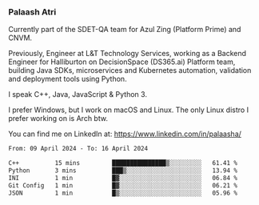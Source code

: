 ### Palaash Atri

Currently part of the SDET-QA team for Azul Zing (Platform Prime) and CNVM. 

Previously, Engineer at L&T Technology Services, working as a Backend Engineer for Halliburton on DecisionSpace (DS365.ai) Platform team, building Java SDKs, microservices and Kubernetes automation, validation and deployment tools using Python.

I speak C++, Java, JavaScript & Python 3.

I prefer Windows, but I work on macOS and Linux. The only Linux distro I prefer working on is Arch btw.

You can find me on LinkedIn at: https://www.linkedin.com/in/palaasha/

<!--START_SECTION:waka-->

```txt
From: 09 April 2024 - To: 16 April 2024

C++          15 mins         ███████████████▒░░░░░░░░░   61.41 %
Python       3 mins          ███▒░░░░░░░░░░░░░░░░░░░░░   13.94 %
INI          1 min           █▓░░░░░░░░░░░░░░░░░░░░░░░   06.84 %
Git Config   1 min           █▓░░░░░░░░░░░░░░░░░░░░░░░   06.21 %
JSON         1 min           █▒░░░░░░░░░░░░░░░░░░░░░░░   05.96 %
```

<!--END_SECTION:waka-->
